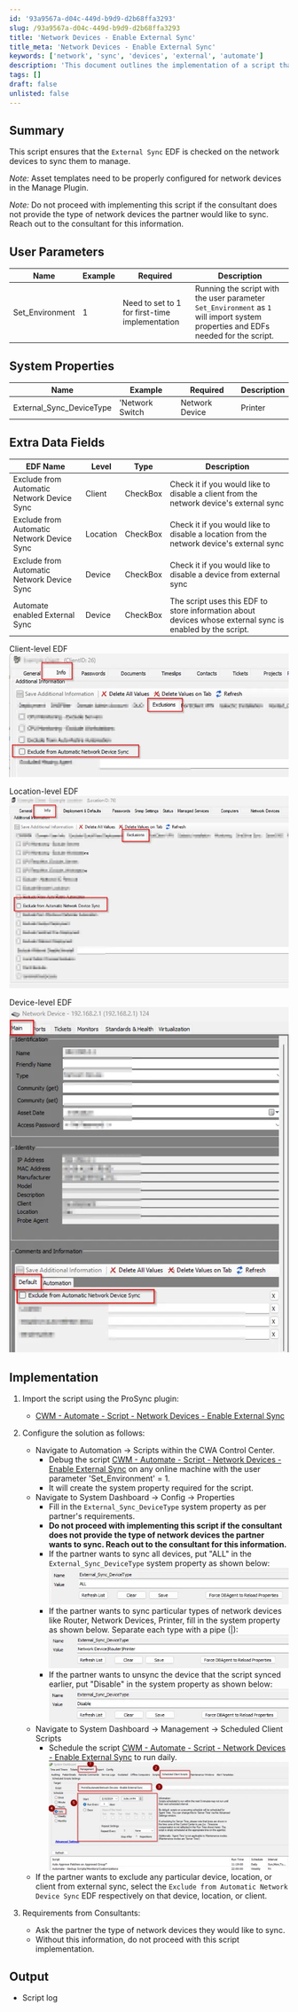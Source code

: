 ```yaml
---
id: '93a9567a-d04c-449d-b9d9-d2b68ffa3293'
slug: /93a9567a-d04c-449d-b9d9-d2b68ffa3293
title: 'Network Devices - Enable External Sync'
title_meta: 'Network Devices - Enable External Sync'
keywords: ['network', 'sync', 'devices', 'external', 'automate']
description: 'This document outlines the implementation of a script that ensures the External Sync EDF is checked on network devices for synchronization to manage. It includes user parameters, system properties, extra data fields, implementation steps, and requirements from consultants.'
tags: []
draft: false
unlisted: false
---
```


## Summary

This script ensures that the `External Sync` EDF is checked on the network devices to sync them to manage.

*Note:* Asset templates need to be properly configured for network devices in the Manage Plugin.

*Note:* Do not proceed with implementing this script if the consultant does not provide the type of network devices the partner would like to sync. Reach out to the consultant for this information.

## User Parameters

| Name               | Example | Required                                      | Description                                                                                                                                                                                                 |
|--------------------|---------|-----------------------------------------------|-------------------------------------------------------------------------------------------------------------------------------------------------------------------------------------------------------------|
| Set_Environment     | 1       | Need to set to 1 for first-time implementation | Running the script with the user parameter `Set_Environment` as `1` will import system properties and EDFs needed for the script.                                                                         |

## System Properties

| Name                          | Example                                     | Required | Description                                                                                                                                                                                                                                                                                                                                 |
|-------------------------------|---------------------------------------------|----------|---------------------------------------------------------------------------------------------------------------------------------------------------------------------------------------------------------------------------------------------------------------------------------------------------------------------------------------------|
| External_Sync_DeviceType      | 'Network Switch|Network Device|Printer|Router' | False    | The type of devices the client would like to sync to manage. If it is left blank, the script will not proceed with enabling the external sync for any network device. Separate each type with a pipe (|). Put "ALL" to sync all devices. Put "Disable" to unsync the device the script synced earlier. If left blank, the script will not proceed with enabling the external sync for any network device. |

## Extra Data Fields

| EDF Name                                   | Level  | Type     | Description                                                                                                           |
|--------------------------------------------|--------|----------|-----------------------------------------------------------------------------------------------------------------------|
| Exclude from Automatic Network Device Sync  | Client | CheckBox | Check it if you would like to disable a client from the network device's external sync                                   |
| Exclude from Automatic Network Device Sync  | Location | CheckBox | Check it if you would like to disable a location from the network device's external sync                                |
| Exclude from Automatic Network Device Sync  | Device | CheckBox | Check it if you would like to disable a device from external sync                                                   |
| Automate enabled External Sync              | Device | CheckBox | The script uses this EDF to store information about devices whose external sync is enabled by the script.                  |

Client-level EDF  
![Client-level EDF](../../../static/img/docs/93a9567a-d04c-449d-b9d9-d2b68ffa3293/image_1.webp)

Location-level EDF  
![Location-level EDF](../../../static/img/docs/93a9567a-d04c-449d-b9d9-d2b68ffa3293/image_2.webp)  

Device-level EDF  
![Device-level EDF](../../../static/img/docs/93a9567a-d04c-449d-b9d9-d2b68ffa3293/image_3.webp)

## Implementation

1. Import the script using the ProSync plugin:
   - [CWM - Automate - Script - Network Devices - Enable External Sync](/docs/93a9567a-d04c-449d-b9d9-d2b68ffa3293)

2. Configure the solution as follows:
   - Navigate to Automation → Scripts within the CWA Control Center.
     - Debug the script [CWM - Automate - Script - Network Devices - Enable External Sync](/docs/93a9567a-d04c-449d-b9d9-d2b68ffa3293) on any online machine with the user parameter 'Set_Environment' = 1.
     - It will create the system property required for the script.
   - Navigate to System Dashboard → Config → Properties
     - Fill in the `External_Sync_DeviceType` system property as per partner's requirements.
     - **Do not proceed with implementing this script if the consultant does not provide the type of network devices the partner wants to sync. Reach out to the consultant for this information.**
     - If the partner wants to sync all devices, put "ALL" in the `External_Sync_DeviceType` system property as shown below:  
       ![Sync all devices](../../../static/img/docs/93a9567a-d04c-449d-b9d9-d2b68ffa3293/image_4.webp)
     - If the partner wants to sync particular types of network devices like Router, Network Devices, Printer, fill in the system property as shown below. Separate each type with a pipe (|):  
       ![Particular types](../../../static/img/docs/93a9567a-d04c-449d-b9d9-d2b68ffa3293/image_5.webp)
     - If the partner wants to unsync the device that the script synced earlier, put "Disable" in the system property as shown below:  
       ![Unsync device](../../../static/img/docs/93a9567a-d04c-449d-b9d9-d2b68ffa3293/image_6.webp)
   - Navigate to System Dashboard → Management → Scheduled Client Scripts
     - Schedule the script [CWM - Automate - Script - Network Devices - Enable External Sync](/docs/93a9567a-d04c-449d-b9d9-d2b68ffa3293) to run daily.  
       ![Schedule daily](../../../static/img/docs/93a9567a-d04c-449d-b9d9-d2b68ffa3293/image_7.webp)
   - If the partner wants to exclude any particular device, location, or client from external sync, select the `Exclude from Automatic Network Device Sync` EDF respectively on that device, location, or client.

3. Requirements from Consultants:
   - Ask the partner the type of network devices they would like to sync.
   - Without this information, do not proceed with this script implementation.

## Output

- Script log

